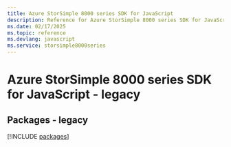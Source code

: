```yaml
---
title: Azure StorSimple 8000 series SDK for JavaScript
description: Reference for Azure StorSimple 8000 series SDK for JavaScript
ms.date: 02/17/2025
ms.topic: reference
ms.devlang: javascript
ms.service: storsimple8000series
---
```

# Azure StorSimple 8000 series SDK for JavaScript - legacy
## Packages - legacy
[!INCLUDE [packages](storsimple-8000-series-index.md)]